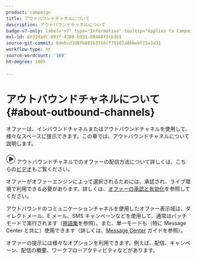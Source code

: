 ```yaml
---
product: campaign
title: アウトバウンドチャネルについて
description: アウトバウンドチャネルについて
badge-v7-only: label="v7" type="Informative" tooltip="Applies to Campaign Classic v7 only"
exl-id: 6e32dadc-097f-4380-b931-88468f3cb3b1
source-git-commit: 8debcd3d8fb883b3316cf75187a86bebf15a1d31
workflow-type: ht
source-wordcount: '169'
ht-degree: 100%

---
```


# アウトバウンドチャネルについて{#about-outbound-channels}



オファーは、インバウンドチャネルまたはアウトバウンドチャネルを使用して、様々なスペースに提示できます。この章では、アウトバウンドチャネルについて説明します。

![](assets/do-not-localize/how-to-video.png) アウトバウンドチャネルでのオファーの配信方法について詳しくは、こちらの[ビデオ](https://helpx.adobe.com/campaign/classic/how-to/deliver-an-offer-on-outbound-channel-in-acv6.html?playlist=/ccx/v1/collection/product/campaign/classic/segment/digital-marketers/explevel/intermediate/applaunch/get-started/collection.ccx.js&amp;ref=helpx.adobe.com)もご覧ください。

オファーがオファーエンジンによって選択されるためには、承認され、ライブ環境で利用できる必要があります。詳しくは、[オファーの承認と有効化](../../interaction/using/approving-and-activating-an-offer.md)を参照してください。

アウトバウンドのコミュニケーションチャネルを使用したオファー表示域は、ダイレクトメール、E メール、SMS キャンペーンなどを使用して、通常はバッチモードで実行されます（[用語集](../../interaction/using/i-glossary.md)を参照）。また、単一モードも（特に Message Center と共に）使用できます（詳しくは、[Message Center](../../message-center/using/about-transactional-messaging.md) ガイドを参照）。

オファーの提示には様々なオプションを利用できます。例えば、配信、キャンペーン、配信の概要、ワークフローアクティビティなどがあります。

